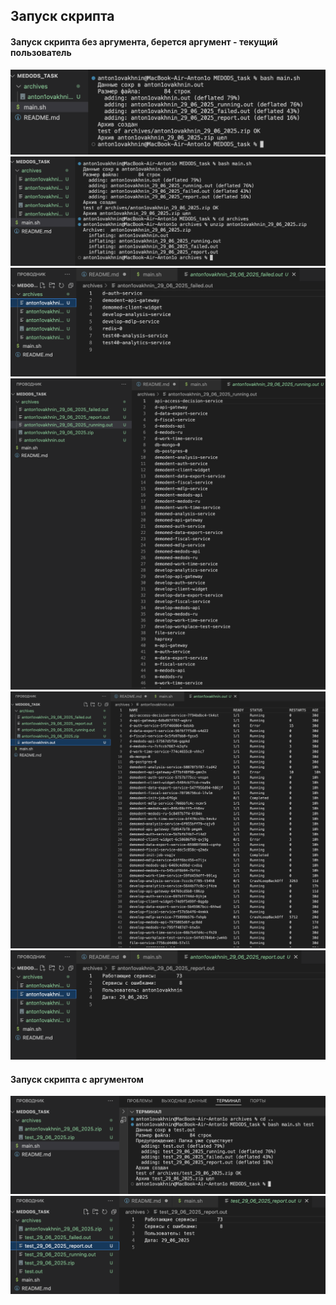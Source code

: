 ## Запуск скрипта 

#### Запуск скрипта без аргумента, берется аргумент - текущий пользователь
![](./photo/1.png)
![](./photo/2.png)
![](./photo/3.png)
![](./photo/4.png)
![](./photo/5.png)
![](./photo/6.png)

#### Запуск скрипта с аргументом 
![](./photo/7.png)
![](./photo/8.png)